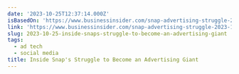 ```yaml
---
date: '2023-10-25T12:37:14.000Z'
isBasedOn: 'https://www.businessinsider.com/snap-advertising-struggle-2023-10'
link: 'https://www.businessinsider.com/snap-advertising-struggle-2023-10'
slug: 2023-10-25-inside-snaps-struggle-to-become-an-advertising-giant
tags:
  - ad tech
  - social media
title: Inside Snap's Struggle to Become an Advertising Giant
---
```


